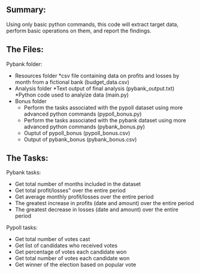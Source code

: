 ## Summary:
Using only basic python commands, this code will extract target data, perform basic operations on them, and report the findings.


## The Files:
Pybank folder:
* Resources folder
    *csv file containing data on profits and losses by month from a fictional bank (budget_data.csv)
* Analysis folder
    *Text output of final analysis (pybank_output.txt)
    *Python code used to analyize data (main.py)
* Bonus folder
    * Perform the tasks associated with the pypoll dataset using more advanced python commands (pypoll_bonus.py)
    * Perform the tasks associated with the pybank dataset using more advanced python commands (pybank_bonus.py)
    * Ouptut of pypoll_bonus (pypoll_bonus.csv)
    * Output of pybank_bonus (pybank_bonus.csv)


## The Tasks:
Pybank tasks:
* Get total number of months included in the dataset
* Get total profit/losses" over the entire period
* Get average monthly profit/losses over the entire period
* The greatest increase in profits (date and amount) over the entire period
* The greatest decrease in losses (date and amount) over the entire period


Pypoll tasks:
* Get total number of votes cast
* Get list of candidates who received votes
* Get percentage of votes each candidate won
* Get total number of votes each candidate won
* Get winner of the election based on popular vote

